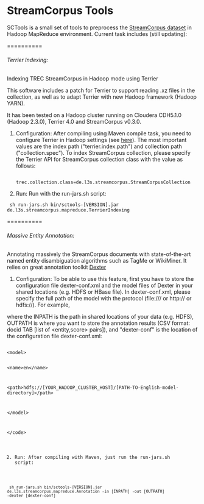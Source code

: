StreamCorpus Tools
==================

SCTools is a small set of tools to preprocess the [StreamCorpus dataset](http://s3.amazonaws.com/aws-publicdatasets/trec/ts/index.html) in Hadoop MapReduce environment. Current task includes (still updating):


==========
###### Terrier Indexing: ######


Indexing TREC StreamCorpus in Hadoop mode using Terrier

This software includes a patch for Terrier to support reading .xz files in the collection, as well as to adapt Terrier with new Hadoop framework (Hadoop YARN).

It has been tested on a Hadoop cluster running on Cloudera CDH5.1.0 (Hadoop 2.3.0), Terrier 4.0 and StreamCorpus v0.3.0.



1. Configuration: After compiling using Maven compile task, you need to configure Terrier in Hadoop settings (see [here](http://terrier.org/docs/v4.0/hadoop_configuration.html)). The most important values are the index path ("terrier.index.path") and collection path ("collection.spec"). To index StreamCorpus collection, please specify the Terrier API for StreamCorpus collection class with the value as follows:

     <code> trec.collection.class=de.l3s.streamcorpus.StreamCorpusCollection</code>

2. Run: Run with the run-jars.sh script: 

<code> sh run-jars.sh bin/sctools-[VERSION].jar de.l3s.streamcorpus.mapreduce.TerrierIndexing</code>

==========
###### Massive Entity Annotation: ######

Annotating massively the StreamCorpus documents with state-of-the-art named entity disambiguation algorithms such as TagMe or WikiMiner. It relies on great annotation toolkit [Dexter](http://dexter.isti.cnr.it)

1. Configuration: To be able to use this feature, first you have to store the configuration file dexter-conf.xml and the model files of Dexter in your shared locations (e.g. HDFS or HBase file). In dexter-conf.xml, please specify the full path of the model with the protocol (file:/// or http:// or hdfs://). For example, 

where the INPATH is the path in shared locations of your data (e.g. HDFS), OUTPATH is where you want to store the annotation results (CSV format: docid TAB [list of <entity,score> pairs]), and "dexter-conf" is the location of the configuration file dexter-conf.xml:

<code>
&lt;model&gt; 

 &lt;name&gt;en&lt;/name&gt;

 &lt;path&gt;hdfs://[YOUR_HADOOP_CLUSTER_HOST]/[PATH-TO-English-model-directory]&lt;/path&gt;

&lt;/model&gt;

&lt;/code&gt;


2. Run: After compiling with Maven, just run the run-jars.sh script:

<code> sh run-jars.sh bin/sctools-[VERSION].jar de.l3s.streamcorpus.mapreduce.Annotation -in [INPATH] -out [OUTPATH] -dexter [dexter-conf]</code>
